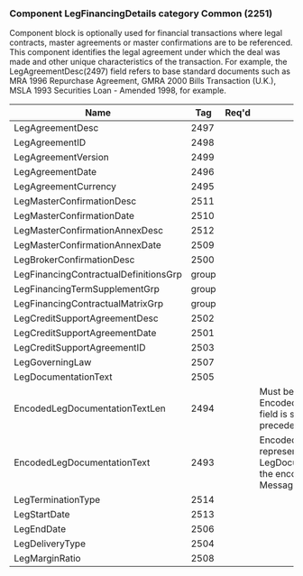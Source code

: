 ### Component LegFinancingDetails category Common (2251)

Component block is optionally used for financial transactions where legal contracts, master agreements or master confirmations are to be referenced. This component identifies the legal agreement under which the deal was made and other unique characteristics of the transaction. For example, the LegAgreementDesc(2497) field refers to base standard documents such as MRA 1996 Repurchase Agreement, GMRA 2000 Bills Transaction (U.K.), MSLA 1993 Securities Loan - Amended 1998, for example.

| Name                                  | Tag   | Req'd | Documentation                                                                                                                               |
|---------------------------------------|-------|----------|-------------------------------------------------------------------------------------------------------------------------------|
| LegAgreementDesc                      | 2497  |       |                                                                                                                                |
| LegAgreementID                        | 2498  |       |                                                                                                                                |
| LegAgreementVersion                   | 2499  |       |                                                                                                                                |
| LegAgreementDate                      | 2496  |       |                                                                                                                                |
| LegAgreementCurrency                  | 2495  |       |                                                                                                                                |
| LegMasterConfirmationDesc             | 2511  |       |                                                                                                                                |
| LegMasterConfirmationDate             | 2510  |       |                                                                                                                                |
| LegMasterConfirmationAnnexDesc        | 2512  |       |                                                                                                                                |
| LegMasterConfirmationAnnexDate        | 2509  |       |                                                                                                                                |
| LegBrokerConfirmationDesc             | 2500  |       |                                                                                                                                |
| LegFinancingContractualDefinitionsGrp | group |       |                                                                                                                                |
| LegFinancingTermSupplementGrp         | group |       |                                                                                                                                |
| LegFinancingContractualMatrixGrp      | group |       |                                                                                                                                |
| LegCreditSupportAgreementDesc         | 2502  |       |                                                                                                                                |
| LegCreditSupportAgreementDate         | 2501  |       |                                                                                                                                |
| LegCreditSupportAgreementID           | 2503  |       |                                                                                                                                |
| LegGoverningLaw                       | 2507  |       |                                                                                                                                |
| LegDocumentationText                  | 2505  |       |                                                                                                                                |
| EncodedLegDocumentationTextLen        | 2494  |       | Must be set if EncodedLegDocumentationText(2493) field is specified and must immediately precede it.                                                      |
| EncodedLegDocumentationText           | 2493  |       | Encoded (non-ASCII characters) representation of the LegDocumentationText(2505) field in the encoded format specified via the MessageEncoding(347) field. |
| LegTerminationType                    | 2514  |       |                                                                                                                                |
| LegStartDate                          | 2513  |       |                                                                                                                                |
| LegEndDate                            | 2506  |       |                                                                                                                                |
| LegDeliveryType                       | 2504  |       |                                                                                                                                |
| LegMarginRatio                        | 2508  |       |                                                                                                                                |

